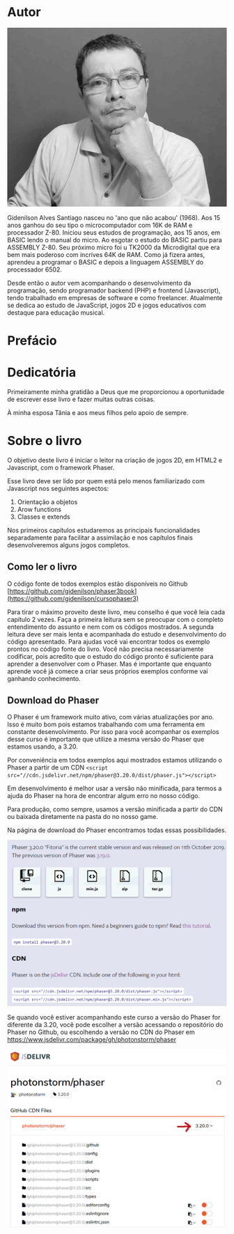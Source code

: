 
# Autor

![Gidenilson A Santigo](resources/img/gidenilson.jpg)

Gidenilson Alves Santiago nasceu no 'ano que não acabou' (1968). Aos 15 anos ganhou do seu tipo o microcomputador com 16K de RAM e processador Z-80. Iniciou seus estudos de programação, aos 15 anos, em BASIC lendo o manual do micro. Ao esgotar o estudo do BASIC partiu para ASSEMBLY Z-80. Seu próximo micro foi u TK2000 da Microdigital que era bem mais poderoso com incríves 64K de RAM. Como já fizera antes, aprendeu a programar o BASIC e depois a linguagem ASSEMBLY do processador 6502.

Desde então o autor vem acompanhando o desenvolvimento da programação, sendo programador backend (PHP) e frontend (Javascript), tendo trabalhado em empresas de software e como freelancer. Atualmente se dedica ao estudo de JavaScript, jogos 2D e jogos educativos com destaque para educação musical.

# Prefácio

# Dedicatória

Primeiramente minha gratidão a Deus que me proporcionou a oportunidade de escrever esse livro e fazer muitas outras coisas.

À minha esposa Tânia e aos meus filhos pelo apoio de sempre.

# Sobre o livro

O objetivo deste livro é iniciar o leitor na criação de jogos 2D, em HTML2 e Javascript, com o framework Phaser.

Esse livro deve ser lido por quem está pelo menos familiarizado com Javascript nos seguintes aspectos:

1. Orientação a objetos
2. Arow functions
3. Classes e extends

Nos primeiros capítulos estudaremos as principais funcionalidades separadamente para facilitar a assimilação e nos capítulos finais desenvolveremos alguns jogos completos.

## Como ler o livro
O código fonte de todos exemplos estão disponíveis no Github [https://github.com/gidenilson/phaser3book](https://github.com/gidenilson/cursophaser3)

Para tirar o máximo proveito deste livro, meu conselho é que você leia cada capítulo 2 vezes. Faça a primeira leitura sem se preocupar com o completo entendimento do assunto e nem com os códigos mostrados. A segunda leitura deve ser mais lenta e acompanhada do estudo e desenvolvimento do código apresentado. Para ajudas você vai encontrar todos os exemplo prontos no código fonte do livro. Você não precisa necessariamente codificar, pois acredito que o estudo do código pronto é suficiente para aprender a desenvolver com o Phaser. Mas é importante que enquanto aprende você já comece a criar seus próprios exemplos conforme vai ganhando conhecimento.

## Download do Phaser
O Phaser é um framework muito ativo, com várias atualizações por ano. Isso é muito bom pois estamos trabalhando com uma ferramenta em constante desenvolvimento. Por isso para você acompanhar os exemplos desse curso é importante que utilize a mesma versão do Phaser que estamos usando, a 3.20.

Por conveniência em todos exemplos aqui mostrados estamos utilizando o Phaser a partir de um CDN ``<script src="//cdn.jsdelivr.net/npm/phaser@3.20.0/dist/phaser.js"></script>``

Em desenvolvimento é melhor usar a versão não minificada, para termos a ajuda do Phaser na hora de encontrar algum erro no nosso código.

Para produção, como sempre, usamos a versão minificada a partir do CDN ou baixada diretamente na pasta do no nosso game.

Na página de download do Phaser encontramos todas essas possibilidades.

![fig A](resources/img/figA.png)

Se quando você estiver acompanhando este curso a versão do Phaser for diferente da 3.20, você pode escolher a versão acessando o repositório do Phaser no Github, ou escolhendo a versão no CDN do Phaser em <https://www.jsdelivr.com/package/gh/photonstorm/phaser>

![fig B](resources/img/figB.png)
